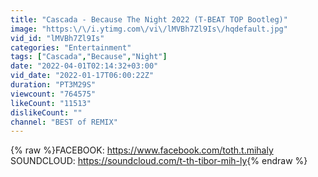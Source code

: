 ```yaml
---
title: "Cascada - Because The Night 2022 (T-BEAT TOP Bootleg)"
image: "https:\/\/i.ytimg.com\/vi\/lMVBh7Zl9Is\/hqdefault.jpg"
vid_id: "lMVBh7Zl9Is"
categories: "Entertainment"
tags: ["Cascada","Because","Night"]
date: "2022-04-01T02:14:32+03:00"
vid_date: "2022-01-17T06:00:22Z"
duration: "PT3M29S"
viewcount: "764575"
likeCount: "11513"
dislikeCount: ""
channel: "BEST of REMIX"
---
```

{% raw %}FACEBOOK: <a rel="nofollow" target="blank" href="https://www.facebook.com/toth.t.mihaly">https://www.facebook.com/toth.t.mihaly</a><br />SOUNDCLOUD: <a rel="nofollow" target="blank" href="https://soundcloud.com/t-th-tibor-mih-ly">https://soundcloud.com/t-th-tibor-mih-ly</a>{% endraw %}

